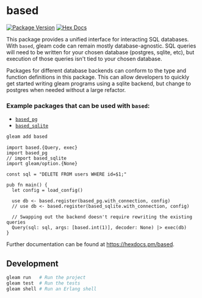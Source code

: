 # based

[![Package Version](https://img.shields.io/hexpm/v/based)](https://hex.pm/packages/based)
[![Hex Docs](https://img.shields.io/badge/hex-docs-ffaff3)](https://hexdocs.pm/based/)

This package provides a unified interface for interacting SQL databases. With
`based`, gleam code can remain mostly database-agnostic. SQL queries will need
to be written for your chosen database (postgres, sqlite, etc), but execution
of those queries isn't tied to your chosen database.

Packages for different database backends can conform to the type and function
definitions in this package. This can allow developers to quickly get started
writing gleam programs using a sqlite backend, but change to postgres when
needed without a large refactor.

### Example packages that can be used with `based`:

- [`based_pg`](https://github.com/stndrs/based_pg)
- [`based_sqlite`](https://github.com/stndrs/based_sqlite)

```sh
gleam add based
```
```gleam
import based.{Query, exec}
import based_pg
// import based_sqlite
import gleam/option.{None}

const sql = "DELETE FROM users WHERE id=$1;"

pub fn main() {
  let config = load_config()

  use db <- based.register(based_pg.with_connection, config)
  // use db <- based.register(based_sqlite.with_connection, config)

  // Swapping out the backend doesn't require rewriting the existing queries
  Query(sql: sql, args: [based.int(1)], decoder: None) |> exec(db)
}
```

Further documentation can be found at <https://hexdocs.pm/based>.

## Development

```sh
gleam run   # Run the project
gleam test  # Run the tests
gleam shell # Run an Erlang shell
```
